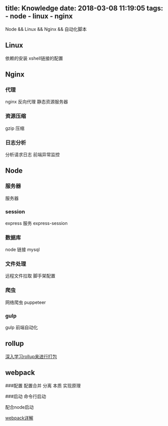 title: Knowledge
date: 2018-03-08 11:19:05
tags:
    - node
    - linux
    - nginx
---
Node && Linux && Nginx && 自动化脚本
<!--more-->

## Linux
依赖的安装 xshell链接的配置

## Nginx
### 代理
nginx 反向代理
静态资源服务器
### 资源压缩
gzip 压缩
### 日志分析
分析请求日志 
前端异常监控

## Node

### 服务器
服务器
### session
express 服务 express-session
### 数据库
node 链接 mysql
### 文件处理
远程文件拉取 
脚手架配置
### 爬虫
网络爬虫
puppeteer 
### gulp
gulp 前端自动化


## rollup
[深入学习rollup来进行打包](https://www.cnblogs.com/tugenhua0707/p/8179686.html)
## webpack
###配置
配置合并 分离
本质
实现原理

###启动
命令行启动

配合node启动

[webpack详解](https://juejin.im/post/5aa3d2056fb9a028c36868aa?utm_source=gold_browser_extension)
